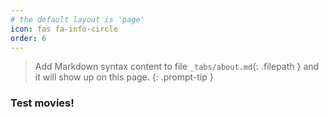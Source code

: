 ```yaml
---
# the default layout is 'page'
icon: fas fa-info-circle
order: 6
---
```


> Add Markdown syntax content to file `_tabs/about.md`{: .filepath } and it will show up on this page.
{: .prompt-tip }

### Test movies!
